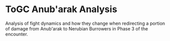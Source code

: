 # ToGC Anub'arak Analysis
Analysis of fight dynamics and how they change when redirecting a portion of damage from Anub'arak to Nerubian Burrowers in Phase 3 of the encounter.
